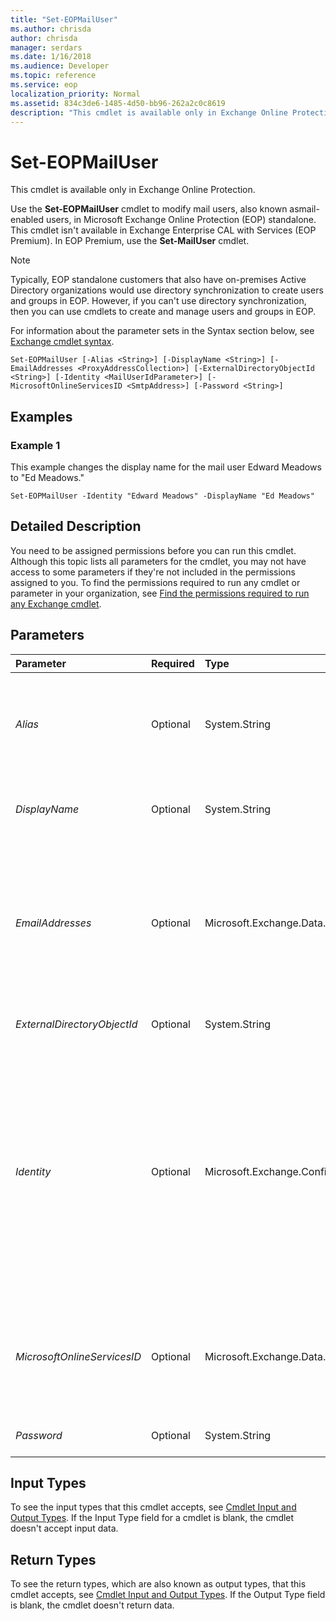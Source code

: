 ```yaml
---
title: "Set-EOPMailUser"
ms.author: chrisda
author: chrisda
manager: serdars
ms.date: 1/16/2018
ms.audience: Developer
ms.topic: reference
ms.service: eop
localization_priority: Normal
ms.assetid: 834c3de6-1485-4d50-bb96-262a2c0c8619
description: "This cmdlet is available only in Exchange Online Protection."
---
```


# Set-EOPMailUser

This cmdlet is available only in Exchange Online Protection. 
  
Use the **Set-EOPMailUser** cmdlet to modify mail users, also known asmail-enabled users, in Microsoft Exchange Online Protection (EOP) standalone. This cmdlet isn't available in Exchange Enterprise CAL with Services (EOP Premium). In EOP Premium, use the **Set-MailUser** cmdlet.
  
> [!NOTE]
> Typically, EOP standalone customers that also have on-premises Active Directory organizations would use directory synchronization to create users and groups in EOP. However, if you can't use directory synchronization, then you can use cmdlets to create and manage users and groups in EOP. 
  
For information about the parameter sets in the Syntax section below, see [Exchange cmdlet syntax](https://technet.microsoft.com/library/bb123552.aspx). 
  
```
Set-EOPMailUser [-Alias <String>] [-DisplayName <String>] [-EmailAddresses <ProxyAddressCollection>] [-ExternalDirectoryObjectId <String>] [-Identity <MailUserIdParameter>] [-MicrosoftOnlineServicesID <SmtpAddress>] [-Password <String>]

```

## Examples
<a name="Examples"> </a>

### Example 1

This example changes the display name for the mail user Edward Meadows to "Ed Meadows."
  
```
Set-EOPMailUser -Identity "Edward Meadows" -DisplayName "Ed Meadows"
```

## Detailed Description
<a name="DetailedDescription"> </a>

You need to be assigned permissions before you can run this cmdlet. Although this topic lists all parameters for the cmdlet, you may not have access to some parameters if they're not included in the permissions assigned to you. To find the permissions required to run any cmdlet or parameter in your organization, see [Find the permissions required to run any Exchange cmdlet](https://technet.microsoft.com/library/mt432940.aspx).
  
## Parameters
<a name="DetailedDescription"> </a>

|**Parameter**|**Required**|**Type**|**Description**|
|:-----|:-----|:-----|:-----|
| _Alias_ <br/> |Optional  <br/> |System.String  <br/> |The  _Alias_ parameter specifies the alias of the mail user. <br/> The value of  _Alias_ can contain letters, numbers and the characters !, #, $, %, &amp;, ', *, +, -, /, =, ?, ^, _, `, {, |, } and ~. Periods (.) are allowed, but each period must be surrounded by other valid characters (for example, `help.desk`). Unicode characters from U+00A1 to U+00FF are also allowed. The maximum length of the  _Alias_ value is 64 characters. <br/> |
| _DisplayName_ <br/> |Optional  <br/> |System.String  <br/> |The  _DisplayName_ parameter specifies the display name of the mail user in the Exchange admin center (EAC). <br/> |
| _EmailAddresses_ <br/> |Optional  <br/> |Microsoft.Exchange.Data.ProxyAddressCollection  <br/> |The  _EmailAddresses_ parameter specifies the primary email address and other proxy addresses for the mail user. This parameter uses the syntax `SMTP:<PrimaryEmailAddress>,<ProxyAddress>`.  <br/> The values that you specify for this parameter overwrite any existing values.  <br/> |
| _ExternalDirectoryObjectId_ <br/> |Optional  <br/> |System.String  <br/> |This parameter is reserved for internal Microsoft use.  <br/> |
| _Identity_ <br/> |Optional  <br/> |Microsoft.Exchange.Configuration.Tasks.MailUserIdParameter  <br/> | The _Identity_ parameter specifies the mail user that you want to modify. You can use any value that uniquely identifies the mail user. <br/>  For example: <br/>  Name <br/>  Display name <br/>  Alias <br/>  Distinguished name (DN) <br/>  Canonical DN <br/>  _\<domain name\>_\ _\<account name\>_ <br/>  Email address <br/>  GUID <br/> **LegacyExchangeDN** <br/> **SamAccountName** <br/>  User ID or user principal name (UPN) <br/> |
| _MicrosoftOnlineServicesID_ <br/> |Optional  <br/> |Microsoft.Exchange.Data.SmtpAddress  <br/> |The  _MicrosoftOnlineServicesID_ parameter specifies the user ID for the object. This parameter only applies to objects in the cloud-based service. It isn't available for on-premises deployments. <br/> |
| _Password_ <br/> |Optional  <br/> |System.String  <br/> |This parameter is reserved for internal Microsoft use.  <br/> |
   
## Input Types
<a name="InputTypes"> </a>

To see the input types that this cmdlet accepts, see [Cmdlet Input and Output Types](http://go.microsoft.com/fwlink/p/?linkId=616387). If the Input Type field for a cmdlet is blank, the cmdlet doesn't accept input data. 
  
## Return Types
<a name="ReturnTypes"> </a>

To see the return types, which are also known as output types, that this cmdlet accepts, see [Cmdlet Input and Output Types](http://go.microsoft.com/fwlink/p/?linkId=616387). If the Output Type field is blank, the cmdlet doesn't return data. 
  

